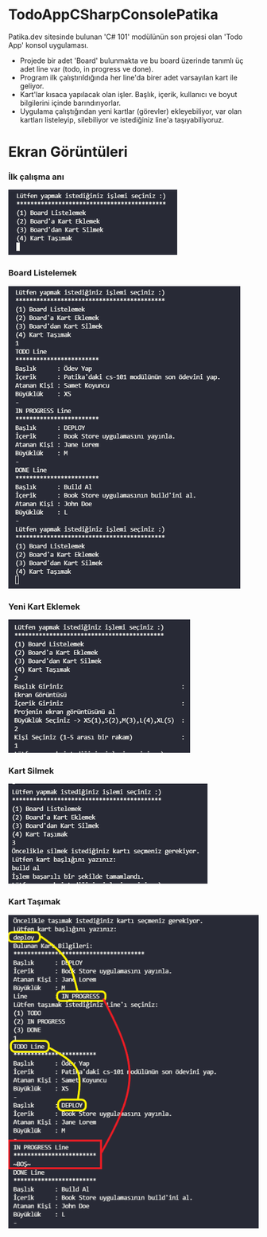 # TodoAppCSharpConsolePatika
Patika.dev sitesinde bulunan 'C# 101' modülünün son projesi olan 'Todo App' konsol uygulaması.
- Projede bir adet 'Board' bulunmakta ve bu board üzerinde tanımlı üç adet line var (todo, in progress ve done). 
- Program ilk çalıştırıldığında her line'da birer adet varsayılan kart ile geliyor.
- Kart'lar kısaca yapılacak olan işler. Başlık, içerik, kullanıcı ve boyut bilgilerini içinde barındırıyorlar.
- Uygulama çalıştığından yeni kartlar (görevler) ekleyebiliyor, var olan kartları listeleyip, silebiliyor ve istediğiniz line'a taşıyabiliyoruz.

# Ekran Görüntüleri
### İlk çalışma anı
![01](https://github.com/sametkoyuncu/TodoAppCSharpConsolePatika/blob/master/screenshots/01_giris.PNG?raw=true)

### Board Listelemek
![02](https://github.com/sametkoyuncu/TodoAppCSharpConsolePatika/blob/master/screenshots/02_board_listelemek.PNG?raw=true)

### Yeni Kart Eklemek
![03](https://github.com/sametkoyuncu/TodoAppCSharpConsolePatika/blob/master/screenshots/03_yeni_kart_eklemek.PNG?raw=true)

### Kart Silmek
![04](https://github.com/sametkoyuncu/TodoAppCSharpConsolePatika/blob/master/screenshots/04_kart_silmek.PNG?raw=true)

### Kart Taşımak
![05](https://github.com/sametkoyuncu/TodoAppCSharpConsolePatika/blob/master/screenshots/05_kart_tasima.png?raw=true)
